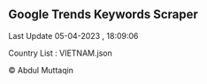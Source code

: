 

## Google Trends Keywords Scraper 
 
Last Update 05-04-2023 , 18:09:06

Country List :
VIETNAM.json



© Abdul Muttaqin 
